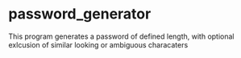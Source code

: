 # password_generator
This program generates a password of defined length, with optional exlcusion of similar looking or ambiguous characaters
